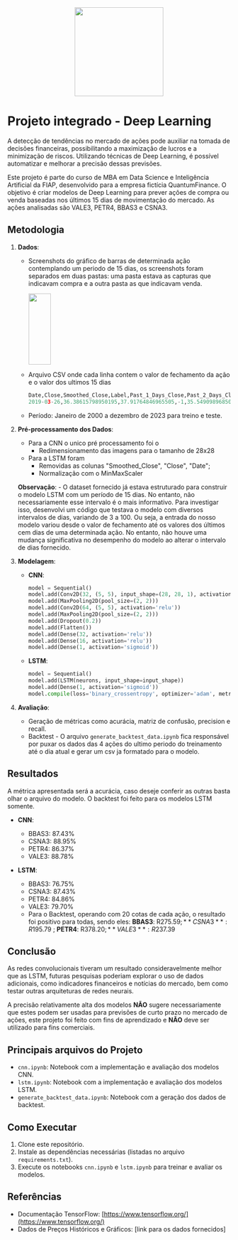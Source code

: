<div align="center">
<img src="https://github.com/user-attachments/assets/3befeeeb-0b0f-4b20-b3a9-88cdd80daefb" width="200" height="200"/>
</div>
<h1>Projeto integrado - Deep Learning</h1>

A detecção de tendências no mercado de ações pode auxiliar na tomada de decisões financeiras, possibilitando a maximização de lucros e a minimização de riscos. Utilizando técnicas de Deep Learning, é possível automatizar e melhorar a precisão dessas previsões.

Este projeto é parte do curso de MBA em Data Science e Inteligência Artificial da FIAP, desenvolvido para a empresa fictícia QuantumFinance. O objetivo é criar modelos de Deep Learning para prever ações de compra ou venda baseadas nos últimos 15 dias de movimentação do mercado. As ações analisadas são VALE3, PETR4, BBAS3 e CSNA3.

## Metodologia

1. **Dados**:
   - Screenshots do gráfico de barras de determinada ação contemplando um periodo de 15 dias, os screenshots foram separados em duas pastas: uma pasta estava as capturas que indicavam compra e a outra pasta as que indicavam venda.

     <img src="https://github.com/user-attachments/assets/a5c173eb-9db1-4551-92eb-e8d33b93cac2"  width="50px" height="160px" />
   - Arquivo CSV onde cada linha contem o valor de fechamento da ação e o valor dos ultimos 15 dias

     ```python
     Date,Close,Smoothed_Close,Label,Past_1_Days_Close,Past_2_Days_Close,Past_3_Days_Close,Past_4_Days_Close,Past_5_Days_Close,Past_6_Days_Close,Past_7_Days_Close,Past_8_Days_Close,Past_9_Days_Close,Past_10_Days_Close,Past_11_Days_Close,Past_12_Days_Close,Past_13_Days_Close,Past_14_Days_Close,Past_15_Days_Close
     2019-03-26,36.38615798950195,37.91764846965505,-1,35.54909896850586,35.2972412109375,37.326934814453125,38.1269416809082,39.00105285644531,39.8529167175293,40.156639099121094,39.815879821777344,40.11958312988281,39.51216125488281,39.737266540527344,38.55548858642578,37.24814987182617,37.39586639404297,37.898128509521484
     ```
   - Período: Janeiro de 2000 a dezembro de 2023 para treino e teste.

3. **Pré-processamento dos Dados**:
   - Para a CNN o unico pré processamento foi o
     - Redimensionamento das imagens para o tamanho de 28x28
   - Para a LSTM foram
     - Removidas as colunas "Smoothed_Close", "Close", "Date";
     - Normalização com o MinMaxScaler
  
    **Observação**:
       - O dataset fornecido já estava estruturado para construir o modelo LSTM com um período de 15 dias. No entanto, não necessariamente esse intervalo é o mais informativo. Para investigar isso, desenvolvi um código que testava o modelo com diversos intervalos de dias, variando de 3 a 100. Ou seja, a entrada do nosso modelo variou desde o valor de fechamento até os valores dos últimos cem dias de uma determinada ação. No entanto, não houve uma mudança significativa no desempenho do modelo ao alterar o intervalo de dias fornecido.
4. **Modelagem**:
   - **CNN**:
     ```python
     model = Sequential()
     model.add(Conv2D(32, (5, 5), input_shape=(28, 28, 1), activation='relu'))
     model.add(MaxPooling2D(pool_size=(2, 2)))
     model.add(Conv2D(64, (5, 5), activation='relu'))
     model.add(MaxPooling2D(pool_size=(2, 2)))
     model.add(Dropout(0.2))
     model.add(Flatten())
     model.add(Dense(32, activation='relu'))
     model.add(Dense(16, activation='relu'))
     model.add(Dense(1, activation='sigmoid'))
     ```

   - **LSTM**:
     ```python
     model = Sequential()
     model.add(LSTM(neurons, input_shape=input_shape))
     model.add(Dense(1, activation='sigmoid'))
     model.compile(loss='binary_crossentropy', optimizer='adam', metrics=['accuracy'])
     ```

5. **Avaliação**:
   - Geração de métricas como acurácia, matriz de confusão, precision e recall.
   - Backtest - O arquivo ```generate_backtest_data.ipynb``` fica responsável por puxar os dados das 4 ações do ultimo periodo do treinamento até o dia atual e gerar um csv ja formatado para o modelo.

## Resultados
A métrica apresentada será a acurácia, caso deseje conferir as outras basta olhar o arquivo do modelo.
O backtest foi feito para os modelos LSTM somente.

- **CNN**:
  - BBAS3: 87.43%
  - CSNA3: 88.95%
  - PETR4: 86.37%
  - VALE3: 88.78%

- **LSTM**:
  - BBAS3: 76.75%
  - CSNA3: 87.43%
  - PETR4: 84.86%
  - VALE3: 79.70%
  - Para o Backtest, operando com 20 cotas de cada ação, o resultado foi positivo para todas, sendo eles:
   **BBAS3**: R$275.59 ; **CSNA3**: R$195.79 ; **PETR4**: R$378.20 ; **VALE3**: R$237.39

## Conclusão

As redes convolucionais tiveram um resultado consideravelmente melhor que as LSTM, futuras pesquisas poderiam explorar o uso de dados adicionais, como indicadores financeiros e notícias do mercado, bem como testar outras arquiteturas de redes neurais.

A precisão relativamente alta dos modelos **NÃO** sugere necessariamente que estes podem ser usadas para previsões de curto prazo no mercado de ações, este projeto foi feito com fins de aprendizado e **NÃO** deve ser utilizado para fins comerciais.

## Principais arquivos do Projeto

- `cnn.ipynb`: Notebook com a implementação e avaliação dos modelos CNN.
- `lstm.ipynb`: Notebook com a implementação e avaliação dos modelos LSTM.
- `generate_backtest_data.ipynb`: Notebook com a geração dos dados de backtest.

## Como Executar

1. Clone este repositório.
2. Instale as dependências necessárias (listadas no arquivo `requirements.txt`).
3. Execute os notebooks `cnn.ipynb` e `lstm.ipynb` para treinar e avaliar os modelos.

## Referências

- Documentação TensorFlow: [https://www.tensorflow.org/](https://www.tensorflow.org/)
- Dados de Preços Históricos e Gráficos: [link para os dados fornecidos]

